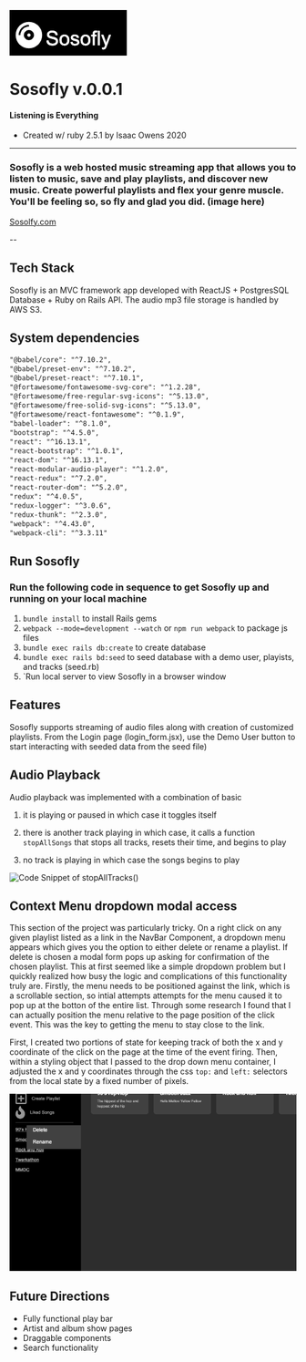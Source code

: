 ![Sosofly logo](./app/assets/sosofly_media/sosofly_splash_logo.png)
# Sosofly v.0.0.1 
#### Listening is Everything

* Created w/ ruby 2.5.1 by Isaac Owens 2020
---
### Sosofly is a web hosted music streaming app that allows you to listen to music, save and play playlists, and discover new music. Create powerful playlists and flex your genre muscle. You'll be feeling so, so fly and glad you did. (image here)

[Sosolfy.com](https://sosofly.herokuapp.com/#/)

--
## Tech Stack
Sosofly is an MVC framework app developed with ReactJS + PostgresSQL Database + Ruby on Rails API.
The audio mp3 file storage is handled by AWS S3.

## System dependencies
    "@babel/core": "^7.10.2",
    "@babel/preset-env": "^7.10.2",
    "@babel/preset-react": "^7.10.1",
    "@fortawesome/fontawesome-svg-core": "^1.2.28",
    "@fortawesome/free-regular-svg-icons": "^5.13.0",
    "@fortawesome/free-solid-svg-icons": "^5.13.0",
    "@fortawesome/react-fontawesome": "^0.1.9",
    "babel-loader": "^8.1.0",
    "bootstrap": "^4.5.0",
    "react": "^16.13.1",
    "react-bootstrap": "^1.0.1",
    "react-dom": "^16.13.1",
    "react-modular-audio-player": "^1.2.0",
    "react-redux": "^7.2.0",
    "react-router-dom": "^5.2.0",
    "redux": "^4.0.5",
    "redux-logger": "^3.0.6",
    "redux-thunk": "^2.3.0",
    "webpack": "^4.43.0",
    "webpack-cli": "^3.3.11"

## Run Sosofly
### Run the following code in sequence to get Sosofly up and running on your local machine
1. `bundle install` to install Rails gems
2. `webpack --mode=development --watch` or `npm run webpack` to package js files
3. `bundle exec rails db:create` to create database 
4. `bundle exec rails bd:seed` to seed database with a demo user, playists, and tracks (seed.rb)
5. `Run local server to view Sosofly in a browser window

## Features
Sosofly supports streaming of audio files along with creation of customized playlists.  From the Login page (login_form.jsx), use the Demo User button to start interacting with seeded data from the seed file)

## Audio Playback

Audio playback was implemented with a combination of basic <audio> html tags, and conditional callback statements.  Each Track Component maintains updating it's own local state and also relays information to the PlayBar component's (parent component) local state.  When a Track is clicked, the component will update it's local state key of 'nowPlaying' to true, and update the PlayBar component's local state key of 'nowPlaying' to the audio object queried from the document via it's title.  The object that is returned from the document query is then called with .play() which returns a promise, and upon success calls setState on it's local state key.  Within the play logic for each Track, a coniditional statement will have the Track determine if:
 
1. it is playing or paused in which case it toggles itself
 
2. there is another track playing in which case, it calls a function `stopAllSongs` that stops all tracks, resets their time, and begins to play

3. no track is playing in which case the songs begins to play


![Code Snippet of stopAllTracks()](app/assets/sosofly_media/stop_all_tracks)

## Context Menu dropdown modal access

This section of the project was particularly tricky. On a right click on any given playlist listed as a link in the NavBar Component, a dropdown menu appears which gives you the option to either delete or rename a playlist.  If delete is chosen a modal form pops up asking for confirmation of the chosen playlist.  This at first seemed like a simple dropdown problem but I quickly realized how busy the logic and complications of this functionality truly are.  Firstly, the menu needs to be positioned against the link, which is a scrollable section, so intial attempts attempts for the menu caused it to pop up at the botton of the entire list.  Through some research I found that I can actually position the menu relative to the page position of the click event.  This was the key to getting the menu to stay close to the link.  

First, I created two portions of state for keeping track of both the x and y coordinate of the click on the page at the time of the event firing.  Then, within a styling object that I passed to the drop down menu container, I adjusted the x and y coordinates through the css `top:` and `left:` selectors from the local state by a fixed number of pixels.   

![context dropdown gif](./app/assets/sosofly_media/menu_toggle.gif)

## Future Directions
  * Fully functional play bar
  * Artist and album show pages
  * Draggable components
  * Search functionality
